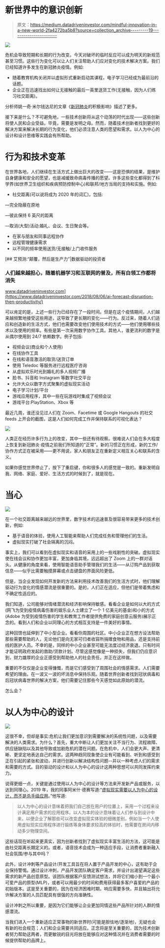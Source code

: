 # 新世界中的意识创新

> 原文：<https://medium.datadriveninvestor.com/mindful-innovation-in-a-new-world-2fa4272ba5b8?source=collection_archive---------19----------------------->

![](img/e96880a28a893cdfc360764c83398256.png)

危机会导致短期和长期的行为改变。今天对破坏的临时反应可以成为明天的新规范甚至习惯。这些行为变化可以让人们关注帮助人们应对变化的技术解决方案。我们已经知道许多发生在新冠肺炎疫情。例如:

*   随着教育机构关闭并以虚拟形式重新启动其课程，电子学习已经成为最前沿的话题。
*   企业正在迅速找出如何让无接触的最后一英里送货工作(无接触，因为人们练习社交距离)。

分析师姚一奇·米尔钱达尼的文章《[新冠肺炎](https://www.enterpriseirregulars.com/153022/the-positive-impact-of-covid-19/)的积极影响》描述了更多。

接下来是什么？不可避免地，一些技术创新将从这个动荡的时代出现——这些创新将使人民和企业受益。毕竟，需要是发明之母。然而，随着技术创新者找到更好的解决方案来解决长期的行为变化，他们必须注意人类的愿望和需求。以人为中心的设计和设计思维等实践会有所帮助。

# 行为和技术变革

在世界各地，人们继续在生活方式上做出巨大的改变——这是恐惧的结果，是维护自身健康和安全的愿望，也是减缓致命病毒传播的愿望。许多这些变化都得到了科学界(如世界卫生组织和疾病预防控制中心)和联邦/地方当局的支持和实施。例如:

*   社交距离(可以说将成为 2020 年的词汇)，包括:

—完全隐蔽在原地

—彼此保持 6 英尺的距离

—取消(大型)活动:婚礼、会议、生日聚会等。

*   在家与朋友和同事远程协作
*   远程管理健康需求
*   以不同的频率使用送货/无接触/上门收件服务

[](https://www.datadriveninvestor.com/2018/08/06/ai-forecast-disruption-then-productivity/) [## 艾预测:“颠覆，然后是生产力”|数据驱动的投资者

### 人们越来越担心，随着机器学习和互联网的普及，所有白领工作都将消失

www.datadriveninvestor.com](https://www.datadriveninvestor.com/2018/08/06/ai-forecast-disruption-then-productivity/) 

可以肯定的是，上述一些行为已经存在了一段时间。但是在这个疫情期间，人们越来越频繁地接受这些用途，这导致了更长期的变化——行为。反过来，随着人们适应和创造新的生活方式，他们也需要改变他们使用技术的方式——他们使用哪些技术以及使用的频率。有些是第一次采用数字协作工具。其他人，谁更流利的数字是从偶尔使用到 24/7 依赖数字。例子包括:

*   视频会议(商业和个人使用)
*   在线协作工具
*   在线和语音激活的取货/送货订单
*   使用 Teledoc 等服务进行远程医疗咨询
*   从虚拟欢乐时光到婚礼的多人视频广播
*   脸书、抖音和 Instagram 等数字社交平台
*   允许大众以数字方式聚集的虚拟现实活动
*   电子学习计划/平台
*   游戏应用程序，其中一些在玩游戏时集成了视频会议
*   游戏平台:PlayStation、Xbox 等

最近几周，谁还没见过人们在 Zoom、Facetime 或 Google Hangouts 的社交 feeds 上开会的截图，这是人们如何完成工作并保持联系的可视化表达？

![](img/db8cda66280487c60462d4b212422fdf.png)

人类正在经历许多行为上的改变，其中一些还有待观察。很难说人们会在多大程度上恢复到新冠肺炎·疫情之前我们所知道的“正常”。新的习惯正在形成，新的工作/协作方式正在被采用——更不用说，家人和朋友正在重新定义相互关心和联系的含义。

如果你感觉世界停止了，按下了重启键，你和很多人的感觉是一致的。重新发明自我、网络、家庭、爱好、生活方式的时候到了，就是现在。

# 当心

![](img/31273fa110f0b9990f3acb03ee080be3.png)

在一个社交距离越来越远的世界里，数字技术的迅速普及很容易带来更多的技术创新，例如:

*   基于语音的体验，使用人工智能来帮助人们完成任务和管理他们的生活。
*   虚拟现实打破了社会隔离的沉闷。

事实上，我们可以看到在虚拟现实和语音的采用上的一些戏剧性的突破。虚拟现实使在线会议和协作更加丰富，更加身临其境，远远超出了 Zoom 上的一群对话头。从健康的角度来看，使用智能语音助手管理我们的生活——从订购产品到获取信息——似乎比需要触摸屏幕或点击键盘的界面风险更低。

但是，当企业发现如何开发新的方法来利用技术改善我们的生活方式时，他们理解驱动行为变化的情感潜流是很重要的。是的，人们正在适应，但他们是带着焦虑和不确定性适应的。

我们知道，公司能够对情绪潜流和经济影响保持敏感。看看企业是如何以大的方式(网飞为受到疫情病毒伤害的娱乐业人士建立了一个 1 亿美元的基金)和小的方式(Adobe 为受到疫情伤害的学生和教育工作者提供免费的家庭创意云服务)展示正念的。看到人们和企业以同理心的方式相互支持是一件美好的事情。

这种回馈也延伸到了中小型企业。看看你周围的社区。中小企业正在想方设法帮助那些需要帮助的人，无论他们是向无家可归者收容所捐赠食物和用品，还是支持前线的医护人员。不幸的是，同样的中小企业甚至可能无法度过经济衰退。只有时间才能证明政府发起的救助/贷款计划。尽管这感觉像是一种损失，但我们仍应意识到，财力雄厚的企业正感受到帮助他人的社会责任，并正在这样做。

重要的不仅仅是企业变得慷慨，而是它们感受到了周围社会的情感需求。人们需要希望的理由。在一波又一波的坏消息中保持乐观。随着世界创新者找到冠状病毒和后冠状病毒世界的解决方案，他们需要记住那些今天感觉如此原始的潜流。

怎么会？

# 以人为中心的设计

![](img/90f2197e93c0e64b0c507991caa0f3a8.png)

这很不幸，但却是事实:危机让我们更加意识到需要解决的系统性问题，以及需要解决的人类需求。为什么？首先，重大中断让人们更加关注不当行为、流程故障、供应链缺陷以及其他导致或加剧危机的潜在问题。在危机中，人们会更大声、更清晰、更坚定地表达自己的需求。这两种趋同现象使企业有可能看到、听到和感受到正在引起的紧张和波动，并进行创新以解决结构性问题--并以一种考虑人们的需求和需要的方式。目的驱动的设计和以人为中心的设计这两种思想可以共同发挥约束力。

说得更细一点，关键是通过使用以人为中心的设计等方法来开发新产品或服务，以达到同理心。2019 年，我的同事阿米什·德赛写道:“[虚拟现实需要以人为中心的设计，而不是杀手级应用](http://www.moonshotio.com/2018/01/17/virtual-reality-needs-human-centered-design-not-killer-apps/)。”他写道:

> 以人为中心的设计意味着把我们自己放在用户的位置上，采用一个过程来设计满足用户需求的应用程序。以人为本的设计意味着让人们参与到设计中来，以便企业了解那些可以改变虚拟现实体验的细微差别，例如当一个人使用虚拟现实应用程序进行锻炼等身体要求较高的体验时，他需要在房间内移动多少物理空间。

这些话现在听起来更真实，因为创新者找到了虚拟现实丰富生活的方法，这可能是由社交距离长期定义的。或者，语音技术会成为一种适应手段，让消费者重新融入社会氛围/参与其中吗？

此外，设计冲刺等产品设计/开发工具旨在将人置于产品开发的中心，这有助于企业保持警惕。通过设计冲刺，产品开发团队确定客户需求，并设计出渴望满足这些需求的新产品创意原型。该团队根据客户反馈测试想法，并将它们缩小到一个最小可爱产品的原型(MLP)，或者可以用最少的时间和费用获得最多客户喜爱的产品的初始版本。这是至关重要的，因为在经济困难时期，响应需要多快，并且输出将允许解决方案的人员匹配具有很强的方向准确性。

设计冲刺之所以重要，是因为它们能够让企业更加同情这些产品所针对的人群的情感潜流。

当我们进入一个重新适应正常事物的新世界时(可能是胆怯地/逐渐地)，无疑也会有新的社会规范；人们和企业需要共同适应。正念将是至关重要的，因为技术创新者努力帮助这两者，而更敏锐的目光将放在能够应对这种情况并在消费者需要的时候提供帮助的品牌上。